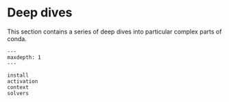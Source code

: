 # Deep dives

This section contains a series of deep dives into particular complex parts
of conda.

```{toctree}
---
maxdepth: 1
---

install
activation
context
solvers
```
